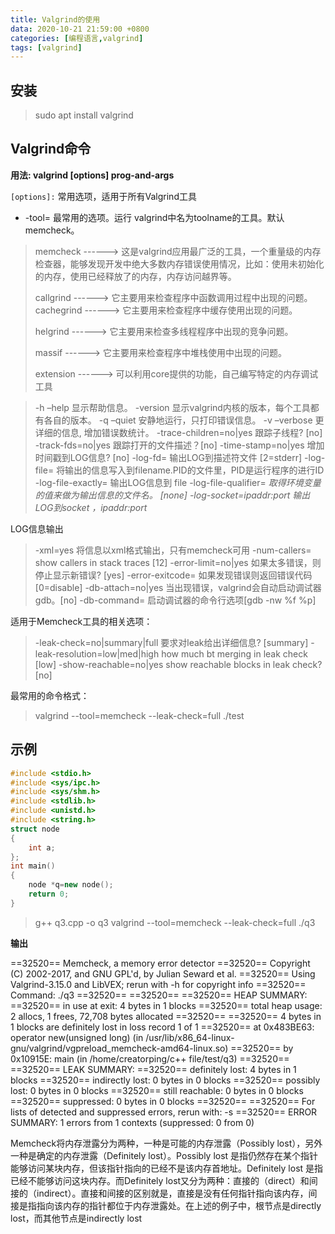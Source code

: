```yaml
---
title: Valgrind的使用
data: 2020-10-21 21:59:00 +0800
categories: [编程语言,valgrind]
tags: [valgrind]
---
```



## 安装

>sudo apt  install valgrind

## Valgrind命令

**用法: valgrind [options] prog-and-args** 

`[options]:` 常用选项，适用于所有Valgrind工具

+ -tool=<name> 最常用的选项。运行 valgrind中名为toolname的工具。默认memcheck。

> memcheck ------> 这是valgrind应用最广泛的工具，一个重量级的内存检查器，能够发现开发中绝大多数内存错误使用情况，比如：使用未初始化的内存，使用已经释放了的内存，内存访问越界等。
>
> callgrind ------> 它主要用来检查程序中函数调用过程中出现的问题。cachegrind ------> 它主要用来检查程序中缓存使用出现的问题。
>
> helgrind ------> 它主要用来检查多线程程序中出现的竞争问题。
>
> massif ------> 它主要用来检查程序中堆栈使用中出现的问题。
>
> extension ------> 可以利用core提供的功能，自己编写特定的内存调试工具

  >-h –help 显示帮助信息。
  -version 显示valgrind内核的版本，每个工具都有各自的版本。
  -q –quiet 安静地运行，只打印错误信息。
  -v –verbose 更详细的信息, 增加错误数统计。
  -trace-children=no|yes 跟踪子线程? [no]
  -track-fds=no|yes 跟踪打开的文件描述？[no]
  -time-stamp=no|yes 增加时间戳到LOG信息? [no]
  -log-fd=<number> 输出LOG到描述符文件 [2=stderr]
  -log-file=<file> 将输出的信息写入到filename.PID的文件里，PID是运行程序的进行ID
  -log-file-exactly=<file> 输出LOG信息到 file
  -log-file-qualifier=<VAR> 取得环境变量的值来做为输出信息的文件名。 [none]
  -log-socket=ipaddr:port 输出LOG到socket ，ipaddr:port

LOG信息输出

  >-xml=yes 将信息以xml格式输出，只有memcheck可用
  -num-callers=<number> show <number> callers in stack traces [12]
  -error-limit=no|yes 如果太多错误，则停止显示新错误? [yes]
  -error-exitcode=<number> 如果发现错误则返回错误代码 [0=disable]
  -db-attach=no|yes 当出现错误，valgrind会自动启动调试器gdb。[no]
  -db-command=<command> 启动调试器的命令行选项[gdb -nw %f %p]

适用于Memcheck工具的相关选项：

  >-leak-check=no|summary|full 要求对leak给出详细信息? [summary]
  -leak-resolution=low|med|high how much bt merging in leak check [low]
  -show-reachable=no|yes show reachable blocks in leak check? [no]

 

最常用的命令格式：

> valgrind --tool=memcheck --leak-check=full ./test

## 示例

~~~c++
#include <stdio.h>
#include <sys/ipc.h>
#include <sys/shm.h>
#include <stdlib.h>
#include <unistd.h>
#include <string.h>
struct node
{
    int a;
};
int main()
{
    node *q=new node();
    return 0;
}
~~~

>g++ q3.cpp -o q3
>valgrind --tool=memcheck --leak-check=full ./q3

**输出**

==32520== Memcheck, a memory error detector
==32520== Copyright (C) 2002-2017, and GNU GPL'd, by Julian Seward et al.
==32520== Using Valgrind-3.15.0 and LibVEX; rerun with -h for copyright info
==32520== Command: ./q3
==32520== 
==32520== 
==32520== HEAP SUMMARY:
==32520==     in use at exit: 4 bytes in 1 blocks
==32520==   total heap usage: 2 allocs, 1 frees, 72,708 bytes allocated
==32520== 
==32520== 4 bytes in 1 blocks are definitely lost in loss record 1 of 1
==32520==    at 0x483BE63: operator new(unsigned long) (in /usr/lib/x86_64-linux-gnu/valgrind/vgpreload_memcheck-amd64-linux.so)
==32520==    by 0x10915E: main (in /home/creatorping/c++ file/test/q3)
==32520== 
==32520== LEAK SUMMARY:
==32520==    definitely lost: 4 bytes in 1 blocks
==32520==    indirectly lost: 0 bytes in 0 blocks
==32520==      possibly lost: 0 bytes in 0 blocks
==32520==    still reachable: 0 bytes in 0 blocks
==32520==         suppressed: 0 bytes in 0 blocks
==32520== 
==32520== For lists of detected and suppressed errors, rerun with: -s
==32520== ERROR SUMMARY: 1 errors from 1 contexts (suppressed: 0 from 0)

 Memcheck将内存泄露分为两种，一种是可能的内存泄露（Possibly lost），另外一种是确定的内存泄露（Definitely lost）。Possibly lost 是指仍然存在某个指针能够访问某块内存，但该指针指向的已经不是该内存首地址。Definitely lost 是指已经不能够访问这块内存。而Definitely lost又分为两种：直接的（direct）和间接的（indirect）。直接和间接的区别就是，直接是没有任何指针指向该内存，间接是指指向该内存的指针都位于内存泄露处。在上述的例子中，根节点是directly lost，而其他节点是indirectly lost

